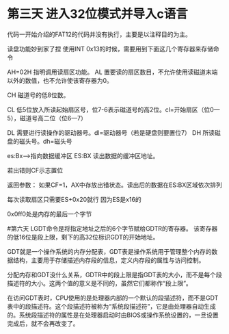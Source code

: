 # 第三天 进入32位模式并导入c语言
代码一开始介绍的FAT12的代码并没有执行，主要是以注释目的为主。

读盘功能妙到家了捏
使用INT 0x13的时候，需要用到下面这几个寄存器来存储命令

AH=02H 指明调用读扇区功能。
AL 置要读的扇区数目，不允许使用读磁道末端以外的数值，也不允许使该寄存器为0。

CH 磁道号的低8位数。

CL 低5位放入所读起始扇区号，位7-6表示磁道号的高2位。cl=开始扇区（位0—5），磁道号高二位（位6—7）

DL 需要进行读操作的驱动器号。dl=驱动器号（若是硬盘则要置位7）
DH 所读磁盘的磁头号。dh=磁头号

es:Bx—>指向数据缓冲区   ES:BX 读出数据的缓冲区地址。


若出错则CF示志置位

返回参数：
如果CF=1，AX中存放出错状态。读出后的数据在ES:BX区域依次排列





每次读取扇区只需要ES+0x20就行
因为ES是x16的 

0x0ff0处是内存的最后一个字节


#第六天
LGDT命令是将指定地址之后的6个字节赋给GDTR的寄存器。
该寄存器的低16位是段上限，剩下的高32位标识GDT的开始地址。

GDT就是一个操作系统的内存分配表，GDT表是操作系统用于管理整个内存的数据结构，主要用于存储描述内存段的信息，定义内存段的属性与访问控制。

分配内存和GDT没什么关系，GDTR中的段上限是指GDT表的大小，而不是每个段描述符的大小。这两个值的意义是不同的，虽然它们都称作“段上限”。

在访问GDT表时，CPU使用的是处理器内部的一个默认的段描述符，而不是GDT表中的段描述符。这个段描述符被称为“系统段描述符”，它是由处理器自动生成的。系统段描述符的属性是在处理器启动时由BIOS或操作系统设置的，一旦设置完成后，就不会再改变了。


